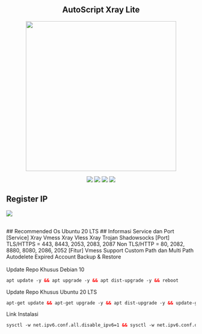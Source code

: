<!DOCTYPE html>
  
<h2 align="center"> AutoScript Xray Lite</h2>
<p align="center"><img src="https://d33wubrfki0l68.cloudfront.net/5911c43be3b1da526ed609e9c55783d9d0f6b066/9858b/assets/img/debian-ubuntu-hover.png"width="400"></p>
<p align="center"><img src="https://img.shields.io/static/v1?style=for-the-badge&logo=debian&label=Debian%209&message=Stretch&color=purple"> <img src="https://img.shields.io/static/v1?style=for-the-badge&logo=debian&label=Debian%2010&message=Buster&color=purple">  <img src="https://img.shields.io/static/v1?style=for-the-badge&logo=ubuntu&label=Ubuntu%2018&message=Lts&color=red"> <img src="https://img.shields.io/static/v1?style=for-the-badge&logo=ubuntu&label=Ubuntu%2020&message=Lts&color=red">
</p>
  
  ##  Register IP 
  
<a href="https://t.me/zenvio" target=”_blank”><img src="https://img.shields.io/static/v1?style=for-the-badge&logo=Telegram&label=Telegram&message=Click%20Here&color=blue"></a><br> 


<br>
## Recommended Os 
Ubuntu 20 LTS
</b>
##  Informasi Service dan Port
<br>
[Service]
Xray Vmess
Xray Vless
Xray Trojan
Shadowsocks
[Port]
TLS/HTTPS = 443, 8443, 2053, 2083, 2087
Non TLS/HTTP = 80, 2082, 8880, 8080, 2086, 2052
[Fitur]
Vmess Support Custom Path dan Multi Path
Autodelete Expired Account
Backup & Restore
<br>
<br>
Update Repo Khusus Debian 10 <br>
  
  ```html
apt update -y && apt upgrade -y && apt dist-upgrade -y && reboot
  ```
  
Update Repo Khusus Ubuntu 20 LTS<br>
  
  ```html
apt-get update && apt-get upgrade -y && apt dist-upgrade -y && update-grub && reboot
 ```

Link Instalasi<br>

  ```html
sysctl -w net.ipv6.conf.all.disable_ipv6=1 && sysctl -w net.ipv6.conf.default.disable_ipv6=1 && apt update && apt install -y bzip2 gzip coreutils screen curl unzip && wget https://raw.githubusercontent.com/sreyaeve/xraylite/main/setup.sh && chmod +x setup.sh && sed -i -e 's/\r$//' setup.sh && screen -S setup ./setup.sh
 ```

